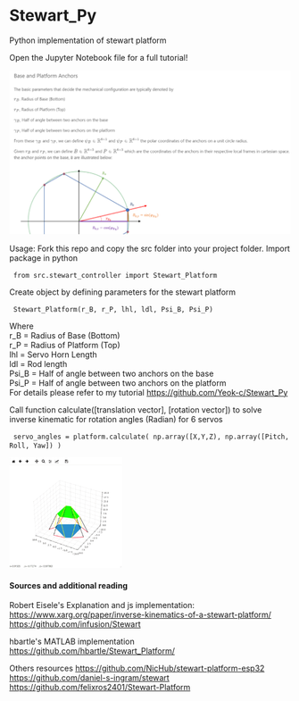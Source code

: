 # Stewart_Py
 Python implementation of stewart platform

 Open the Jupyter Notebook file for a full tutorial! 
 
[<img src="/doc/readme_resources/tutorial_ss.png">](/doc/readme_resources/tutorial_ss)

 
 Usage: 
 Fork this repo and copy the src folder into your project folder. Import package in python
 
     from src.stewart_controller import Stewart_Platform
 
 Create object by defining parameters for the stewart platform
      
     Stewart_Platform(r_B, r_P, lhl, ldl, Psi_B, Psi_P)
 
 Where   
 r_B = Radius of Base (Bottom)  
 r_P = Radius of Platform (Top)  
 lhl = Servo Horn Length  
 ldl = Rod length  
 Psi_B = Half of angle between two anchors on the base  
 Psi_P = Half of angle between two anchors on the platform  
 For details please refer to my tutorial https://github.com/Yeok-c/Stewart_Py  
    
 Call function calculate([translation vector], [rotation vector]) to solve inverse kinematic for rotation angles (Radian) for 6 servos
 
     servo_angles = platform.calculate( np.array([X,Y,Z), np.array([Pitch, Roll, Yaw]) )

 
 [<img src="/doc/readme_resources/ezgif-7-487de93db9.gif" width="40%" height="40%">](/doc/readme_resources/ezgif-7-487de93db9.gif)

#### Sources and additional reading
Robert Eisele's Explanation and js implementation: 
https://www.xarg.org/paper/inverse-kinematics-of-a-stewart-platform/
https://github.com/infusion/Stewart

hbartle's MATLAB implementation
https://github.com/hbartle/Stewart_Platform/

Others resources
https://github.com/NicHub/stewart-platform-esp32
https://github.com/daniel-s-ingram/stewart
https://github.com/felixros2401/Stewart-Platform

